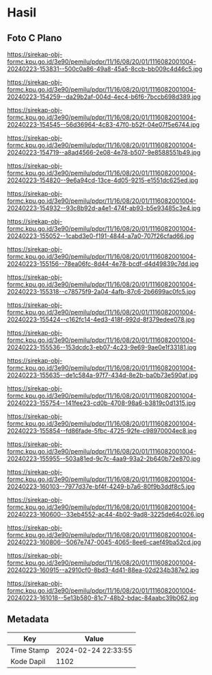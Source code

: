 # Hasil

## Foto C Plano

https://sirekap-obj-formc.kpu.go.id/3e90/pemilu/pdpr/11/16/08/20/01/1116082001004-20240223-153831--500c0a86-49a8-45a5-8ccb-bb009c4d46c5.jpg

https://sirekap-obj-formc.kpu.go.id/3e90/pemilu/pdpr/11/16/08/20/01/1116082001004-20240223-154259--da29b2af-004d-4ec4-b6f6-7bccb698d389.jpg

https://sirekap-obj-formc.kpu.go.id/3e90/pemilu/pdpr/11/16/08/20/01/1116082001004-20240223-154545--56d36964-4c83-47f0-b52f-04e07f5e6744.jpg

https://sirekap-obj-formc.kpu.go.id/3e90/pemilu/pdpr/11/16/08/20/01/1116082001004-20240223-154719--a8ad4566-2e08-4e78-b507-9e8588551b49.jpg

https://sirekap-obj-formc.kpu.go.id/3e90/pemilu/pdpr/11/16/08/20/01/1116082001004-20240223-154820--9e6a94cd-13ce-4d05-9215-e1551dc625ed.jpg

https://sirekap-obj-formc.kpu.go.id/3e90/pemilu/pdpr/11/16/08/20/01/1116082001004-20240223-154932--93c8b92d-a4e1-474f-ab93-b5e93485c3e4.jpg

https://sirekap-obj-formc.kpu.go.id/3e90/pemilu/pdpr/11/16/08/20/01/1116082001004-20240223-155052--1cabd3e0-f191-4844-a7a0-707f26cfad66.jpg

https://sirekap-obj-formc.kpu.go.id/3e90/pemilu/pdpr/11/16/08/20/01/1116082001004-20240223-155156--78ea06fc-8d44-4e78-bcdf-d4d49839c7dd.jpg

https://sirekap-obj-formc.kpu.go.id/3e90/pemilu/pdpr/11/16/08/20/01/1116082001004-20240223-155318--c78575f9-2a04-4afb-87c6-2b6699ac0fc5.jpg

https://sirekap-obj-formc.kpu.go.id/3e90/pemilu/pdpr/11/16/08/20/01/1116082001004-20240223-155424--c162fc14-4ed3-418f-992d-8f379edee078.jpg

https://sirekap-obj-formc.kpu.go.id/3e90/pemilu/pdpr/11/16/08/20/01/1116082001004-20240223-155536--153dcdc3-eb07-4c23-9e69-9ae0e1f33181.jpg

https://sirekap-obj-formc.kpu.go.id/3e90/pemilu/pdpr/11/16/08/20/01/1116082001004-20240223-155635--de1c584a-97f7-434d-8e2b-ba0b73e590af.jpg

https://sirekap-obj-formc.kpu.go.id/3e90/pemilu/pdpr/11/16/08/20/01/1116082001004-20240223-155754--141fee23-cd0b-4708-98a6-b3819c0d1315.jpg

https://sirekap-obj-formc.kpu.go.id/3e90/pemilu/pdpr/11/16/08/20/01/1116082001004-20240223-155854--fd86fade-5fbc-4725-92fe-c98970004ec8.jpg

https://sirekap-obj-formc.kpu.go.id/3e90/pemilu/pdpr/11/16/08/20/01/1116082001004-20240223-155955--503a81ed-9c7c-4aa9-93a2-2b640b72e870.jpg

https://sirekap-obj-formc.kpu.go.id/3e90/pemilu/pdpr/11/16/08/20/01/1116082001004-20240223-160103--7977d37e-bf4f-4249-b7a6-80f9b3ddf8c5.jpg

https://sirekap-obj-formc.kpu.go.id/3e90/pemilu/pdpr/11/16/08/20/01/1116082001004-20240223-160600--33eb4552-ac44-4b02-9ad8-3225de64c026.jpg

https://sirekap-obj-formc.kpu.go.id/3e90/pemilu/pdpr/11/16/08/20/01/1116082001004-20240223-160806--5067e747-0045-4065-8ee6-caef49ba52cd.jpg

https://sirekap-obj-formc.kpu.go.id/3e90/pemilu/pdpr/11/16/08/20/01/1116082001004-20240223-160915--a2910cf0-8bd3-4d41-88ea-02d234b387e2.jpg

https://sirekap-obj-formc.kpu.go.id/3e90/pemilu/pdpr/11/16/08/20/01/1116082001004-20240223-161018--5e13b580-81c7-48b2-bdac-84aabc39b062.jpg


## Metadata

| Key        | Value               |
| ---------- | ------------------- |
| Time Stamp | 2024-02-24 22:33:55 |
| Kode Dapil | 1102                |



